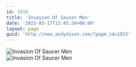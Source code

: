 ```yaml
---
id: 1915
title: 'Invasion Of Saucer Men'
date: '2023-03-17T13:45:24+00:00'
layout: page
guid: 'http://new.andydixon.com/?page_id=1915'
---
```


![Invasion Of Saucer Men](https://i0.wp.com/assets.g8x2.ldn.idrivee2-23.com/posters/Invasion%20Of%20Saucer%20Men%2001.jpg?w=1200&ssl=1 "Invasion Of Saucer Men")  
![Invasion Of Saucer Men](https://i0.wp.com/assets.g8x2.ldn.idrivee2-23.com/posters/Invasion%20Of%20Saucer%20Men%2002.jpg?w=1200&ssl=1 "Invasion Of Saucer Men")